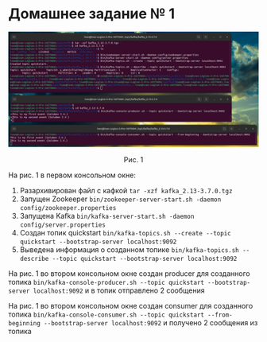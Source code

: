 # Домашнее задание № 1

<img src="hw1.png" alt="image is absent">

<p style="text-align: center;">Рис. 1</p>
На рис. 1 в первом консольном окне:

1. Разархивирован файл с кафкой ```tar -xzf kafka_2.13-3.7.0.tgz```
2. Запущен Zookeeper ```bin/zookeeper-server-start.sh -daemon config/zookeeper.properties```
3. Запущена Kafka ```bin/kafka-server-start.sh -daemon config/server.properties```
4. Создан топик quickstart ```bin/kafka-topics.sh --create --topic quickstart --bootstrap-server localhost:9092```
5. Выведена информация о созданном топике ```bin/kafka-topics.sh --describe --topic quickstart --bootstrap-server localhost:9092```

На рис. 1 во втором консольном окне создан producer для созданного топика
```bin/kafka-console-producer.sh --topic quickstart --bootstrap-server localhost:9092``` и в
топик отправлено 2 сообщения

На рис. 1 во втором консольном окне создан consumer для созданного топика
```bin/kafka-console-consumer.sh --topic quickstart --from-beginning --bootstrap-server localhost:9092``` и получено
2 сообщения из топика